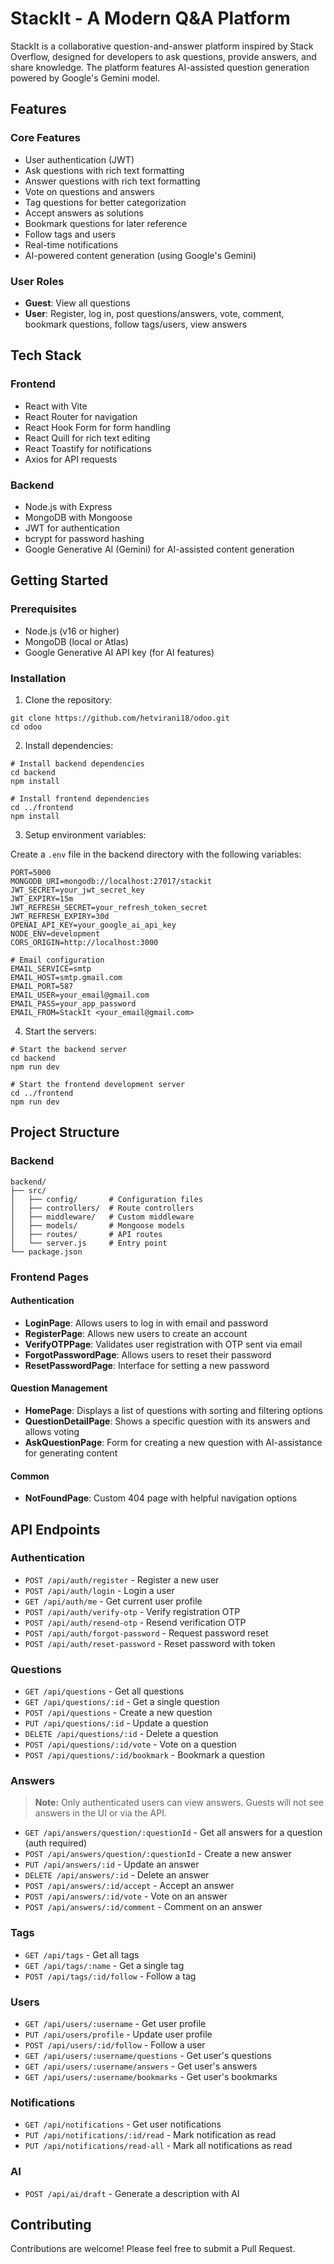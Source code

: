 # StackIt - A Modern Q&A Platform

StackIt is a collaborative question-and-answer platform inspired by Stack Overflow, designed for developers to ask questions, provide answers, and share knowledge. The platform features AI-assisted question generation powered by Google's Gemini model.

## Features

### Core Features
- User authentication (JWT)
- Ask questions with rich text formatting
- Answer questions with rich text formatting
- Vote on questions and answers
- Tag questions for better categorization
- Accept answers as solutions
- Bookmark questions for later reference
- Follow tags and users
- Real-time notifications
- AI-powered content generation (using Google's Gemini)

### User Roles
- **Guest**: View all questions 
- **User**: Register, log in, post questions/answers, vote, comment, bookmark questions, follow tags/users, view answers

## Tech Stack

### Frontend
- React with Vite
- React Router for navigation
- React Hook Form for form handling
- React Quill for rich text editing
- React Toastify for notifications
- Axios for API requests

### Backend
- Node.js with Express
- MongoDB with Mongoose
- JWT for authentication
- bcrypt for password hashing
- Google Generative AI (Gemini) for AI-assisted content generation

## Getting Started

### Prerequisites
- Node.js (v16 or higher)
- MongoDB (local or Atlas)
- Google Generative AI API key (for AI features)

### Installation

1. Clone the repository:
```
git clone https://github.com/hetvirani18/odoo.git
cd odoo
```

2. Install dependencies:

```
# Install backend dependencies
cd backend
npm install

# Install frontend dependencies
cd ../frontend
npm install
```

3. Setup environment variables:

Create a `.env` file in the backend directory with the following variables:
```
PORT=5000
MONGODB_URI=mongodb://localhost:27017/stackit
JWT_SECRET=your_jwt_secret_key
JWT_EXPIRY=15m
JWT_REFRESH_SECRET=your_refresh_token_secret
JWT_REFRESH_EXPIRY=30d
OPENAI_API_KEY=your_google_ai_api_key
NODE_ENV=development
CORS_ORIGIN=http://localhost:3000

# Email configuration
EMAIL_SERVICE=smtp
EMAIL_HOST=smtp.gmail.com
EMAIL_PORT=587
EMAIL_USER=your_email@gmail.com
EMAIL_PASS=your_app_password
EMAIL_FROM=StackIt <your_email@gmail.com>
```

4. Start the servers:

```
# Start the backend server
cd backend
npm run dev

# Start the frontend development server
cd ../frontend
npm run dev
```

## Project Structure

### Backend
```
backend/
├── src/
│   ├── config/       # Configuration files
│   ├── controllers/  # Route controllers
│   ├── middleware/   # Custom middleware
│   ├── models/       # Mongoose models
│   ├── routes/       # API routes
│   └── server.js     # Entry point
└── package.json
```

### Frontend Pages

#### Authentication
- **LoginPage**: Allows users to log in with email and password
- **RegisterPage**: Allows new users to create an account
- **VerifyOTPPage**: Validates user registration with OTP sent via email
- **ForgotPasswordPage**: Allows users to reset their password
- **ResetPasswordPage**: Interface for setting a new password

#### Question Management
- **HomePage**: Displays a list of questions with sorting and filtering options
- **QuestionDetailPage**: Shows a specific question with its answers and allows voting
- **AskQuestionPage**: Form for creating a new question with AI-assistance for generating content

#### Common
- **NotFoundPage**: Custom 404 page with helpful navigation options

## API Endpoints

### Authentication
- `POST /api/auth/register` - Register a new user
- `POST /api/auth/login` - Login a user
- `GET /api/auth/me` - Get current user profile
- `POST /api/auth/verify-otp` - Verify registration OTP
- `POST /api/auth/resend-otp` - Resend verification OTP
- `POST /api/auth/forgot-password` - Request password reset
- `POST /api/auth/reset-password` - Reset password with token

### Questions
- `GET /api/questions` - Get all questions
- `GET /api/questions/:id` - Get a single question
- `POST /api/questions` - Create a new question
- `PUT /api/questions/:id` - Update a question
- `DELETE /api/questions/:id` - Delete a question
- `POST /api/questions/:id/vote` - Vote on a question
- `POST /api/questions/:id/bookmark` - Bookmark a question


### Answers
> **Note:** Only authenticated users can view answers. Guests will not see answers in the UI or via the API.
- `GET /api/answers/question/:questionId` - Get all answers for a question (auth required)
- `POST /api/answers/question/:questionId` - Create a new answer
- `PUT /api/answers/:id` - Update an answer
- `DELETE /api/answers/:id` - Delete an answer
- `POST /api/answers/:id/accept` - Accept an answer
- `POST /api/answers/:id/vote` - Vote on an answer
- `POST /api/answers/:id/comment` - Comment on an answer

### Tags
- `GET /api/tags` - Get all tags
- `GET /api/tags/:name` - Get a single tag
- `POST /api/tags/:id/follow` - Follow a tag

### Users
- `GET /api/users/:username` - Get user profile
- `PUT /api/users/profile` - Update user profile
- `POST /api/users/:id/follow` - Follow a user
- `GET /api/users/:username/questions` - Get user's questions
- `GET /api/users/:username/answers` - Get user's answers
- `GET /api/users/:username/bookmarks` - Get user's bookmarks

### Notifications
- `GET /api/notifications` - Get user notifications
- `PUT /api/notifications/:id/read` - Mark notification as read
- `PUT /api/notifications/read-all` - Mark all notifications as read

### AI
- `POST /api/ai/draft` - Generate a description with AI

## Contributing

Contributions are welcome! Please feel free to submit a Pull Request.

